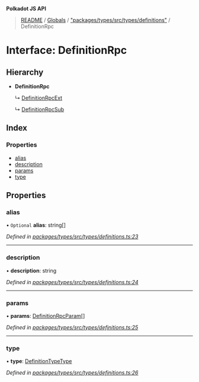 **Polkadot JS API**

> [README](../README.md) / [Globals](../globals.md) / ["packages/types/src/types/definitions"](../modules/_packages_types_src_types_definitions_.md) / DefinitionRpc

# Interface: DefinitionRpc

## Hierarchy

* **DefinitionRpc**

  ↳ [DefinitionRpcExt](_packages_types_src_types_definitions_.definitionrpcext.md)

  ↳ [DefinitionRpcSub](_packages_types_src_types_definitions_.definitionrpcsub.md)

## Index

### Properties

* [alias](_packages_types_src_types_definitions_.definitionrpc.md#alias)
* [description](_packages_types_src_types_definitions_.definitionrpc.md#description)
* [params](_packages_types_src_types_definitions_.definitionrpc.md#params)
* [type](_packages_types_src_types_definitions_.definitionrpc.md#type)

## Properties

### alias

• `Optional` **alias**: string[]

*Defined in [packages/types/src/types/definitions.ts:23](https://github.com/polkadot-js/api/blob/ee6b6da02/packages/types/src/types/definitions.ts#L23)*

___

### description

•  **description**: string

*Defined in [packages/types/src/types/definitions.ts:24](https://github.com/polkadot-js/api/blob/ee6b6da02/packages/types/src/types/definitions.ts#L24)*

___

### params

•  **params**: [DefinitionRpcParam](_packages_types_src_types_definitions_.definitionrpcparam.md)[]

*Defined in [packages/types/src/types/definitions.ts:25](https://github.com/polkadot-js/api/blob/ee6b6da02/packages/types/src/types/definitions.ts#L25)*

___

### type

•  **type**: [DefinitionTypeType](../modules/_packages_types_src_types_definitions_.md#definitiontypetype)

*Defined in [packages/types/src/types/definitions.ts:26](https://github.com/polkadot-js/api/blob/ee6b6da02/packages/types/src/types/definitions.ts#L26)*
